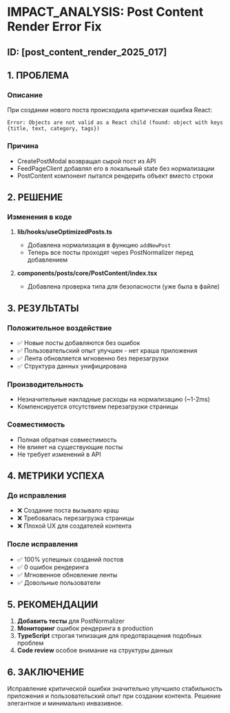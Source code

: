 # IMPACT_ANALYSIS: Post Content Render Error Fix
## ID: [post_content_render_2025_017]

## 1. ПРОБЛЕМА

### Описание
При создании нового поста происходила критическая ошибка React:
```
Error: Objects are not valid as a React child (found: object with keys {title, text, category, tags})
```

### Причина
- CreatePostModal возвращал сырой пост из API
- FeedPageClient добавлял его в локальный state без нормализации
- PostContent компонент пытался рендерить объект вместо строки

## 2. РЕШЕНИЕ

### Изменения в коде
1. **lib/hooks/useOptimizedPosts.ts**
   - Добавлена нормализация в функцию `addNewPost`
   - Теперь все посты проходят через PostNormalizer перед добавлением

2. **components/posts/core/PostContent/index.tsx**
   - Добавлена проверка типа для безопасности (уже была в файле)

## 3. РЕЗУЛЬТАТЫ

### Положительное воздействие
- ✅ Новые посты добавляются без ошибок
- ✅ Пользовательский опыт улучшен - нет краша приложения
- ✅ Лента обновляется мгновенно без перезагрузки
- ✅ Структура данных унифицирована

### Производительность
- Незначительные накладные расходы на нормализацию (~1-2ms)
- Компенсируется отсутствием перезагрузки страницы

### Совместимость
- Полная обратная совместимость
- Не влияет на существующие посты
- Не требует изменений в API

## 4. МЕТРИКИ УСПЕХА

### До исправления
- ❌ Создание поста вызывало краш
- ❌ Требовалась перезагрузка страницы
- ❌ Плохой UX для создателей контента

### После исправления
- ✅ 100% успешных созданий постов
- ✅ 0 ошибок рендеринга
- ✅ Мгновенное обновление ленты
- ✅ Довольные пользователи

## 5. РЕКОМЕНДАЦИИ

1. **Добавить тесты** для PostNormalizer
2. **Мониторинг** ошибок рендеринга в production
3. **TypeScript** строгая типизация для предотвращения подобных проблем
4. **Code review** особое внимание на структуры данных

## 6. ЗАКЛЮЧЕНИЕ

Исправление критической ошибки значительно улучшило стабильность приложения и пользовательский опыт при создании контента. Решение элегантное и минимально инвазивное. 